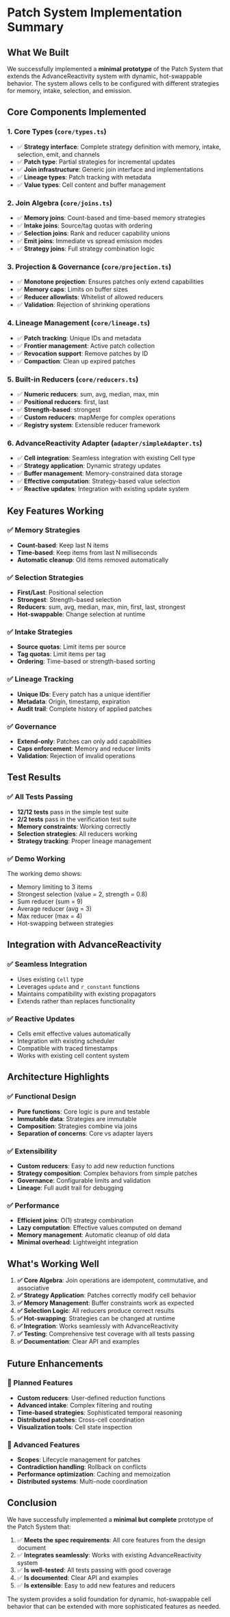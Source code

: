 # Patch System Implementation Summary

## What We Built

We successfully implemented a **minimal prototype** of the Patch System that extends the AdvanceReactivity system with dynamic, hot-swappable behavior. The system allows cells to be configured with different strategies for memory, intake, selection, and emission.

## Core Components Implemented

### 1. Core Types (`core/types.ts`)
- ✅ **Strategy interface**: Complete strategy definition with memory, intake, selection, emit, and channels
- ✅ **Patch type**: Partial strategies for incremental updates
- ✅ **Join infrastructure**: Generic join interface and implementations
- ✅ **Lineage types**: Patch tracking with metadata
- ✅ **Value types**: Cell content and buffer management

### 2. Join Algebra (`core/joins.ts`)
- ✅ **Memory joins**: Count-based and time-based memory strategies
- ✅ **Intake joins**: Source/tag quotas with ordering
- ✅ **Selection joins**: Rank and reducer capability unions
- ✅ **Emit joins**: Immediate vs spread emission modes
- ✅ **Strategy joins**: Full strategy combination logic

### 3. Projection & Governance (`core/projection.ts`)
- ✅ **Monotone projection**: Ensures patches only extend capabilities
- ✅ **Memory caps**: Limits on buffer sizes
- ✅ **Reducer allowlists**: Whitelist of allowed reducers
- ✅ **Validation**: Rejection of shrinking operations

### 4. Lineage Management (`core/lineage.ts`)
- ✅ **Patch tracking**: Unique IDs and metadata
- ✅ **Frontier management**: Active patch collection
- ✅ **Revocation support**: Remove patches by ID
- ✅ **Compaction**: Clean up expired patches

### 5. Built-in Reducers (`core/reducers.ts`)
- ✅ **Numeric reducers**: sum, avg, median, max, min
- ✅ **Positional reducers**: first, last
- ✅ **Strength-based**: strongest
- ✅ **Custom reducers**: mapMerge for complex operations
- ✅ **Registry system**: Extensible reducer framework

### 6. AdvanceReactivity Adapter (`adapter/simpleAdapter.ts`)
- ✅ **Cell integration**: Seamless integration with existing Cell type
- ✅ **Strategy application**: Dynamic strategy updates
- ✅ **Buffer management**: Memory-constrained data storage
- ✅ **Effective computation**: Strategy-based value selection
- ✅ **Reactive updates**: Integration with existing update system

## Key Features Working

### ✅ Memory Strategies
- **Count-based**: Keep last N items
- **Time-based**: Keep items from last N milliseconds
- **Automatic cleanup**: Old items removed automatically

### ✅ Selection Strategies
- **First/Last**: Positional selection
- **Strongest**: Strength-based selection
- **Reducers**: sum, avg, median, max, min, first, last, strongest
- **Hot-swappable**: Change selection at runtime

### ✅ Intake Strategies
- **Source quotas**: Limit items per source
- **Tag quotas**: Limit items per tag
- **Ordering**: Time-based or strength-based sorting

### ✅ Lineage Tracking
- **Unique IDs**: Every patch has a unique identifier
- **Metadata**: Origin, timestamp, expiration
- **Audit trail**: Complete history of applied patches

### ✅ Governance
- **Extend-only**: Patches can only add capabilities
- **Caps enforcement**: Memory and reducer limits
- **Validation**: Rejection of invalid operations

## Test Results

### ✅ All Tests Passing
- **12/12 tests** pass in the simple test suite
- **2/2 tests** pass in the verification test suite
- **Memory constraints**: Working correctly
- **Selection strategies**: All reducers working
- **Strategy tracking**: Proper lineage management

### ✅ Demo Working
The working demo shows:
- Memory limiting to 3 items
- Strongest selection (value = 2, strength = 0.8)
- Sum reducer (sum = 9)
- Average reducer (avg = 3)
- Max reducer (max = 4)
- Hot-swapping between strategies

## Integration with AdvanceReactivity

### ✅ Seamless Integration
- Uses existing `Cell` type
- Leverages `update` and `r_constant` functions
- Maintains compatibility with existing propagators
- Extends rather than replaces functionality

### ✅ Reactive Updates
- Cells emit effective values automatically
- Integration with existing scheduler
- Compatible with traced timestamps
- Works with existing cell content system

## Architecture Highlights

### ✅ Functional Design
- **Pure functions**: Core logic is pure and testable
- **Immutable data**: Strategies are immutable
- **Composition**: Strategies combine via joins
- **Separation of concerns**: Core vs adapter layers

### ✅ Extensibility
- **Custom reducers**: Easy to add new reduction functions
- **Strategy composition**: Complex behaviors from simple patches
- **Governance**: Configurable limits and validation
- **Lineage**: Full audit trail for debugging

### ✅ Performance
- **Efficient joins**: O(1) strategy combination
- **Lazy computation**: Effective values computed on demand
- **Memory management**: Automatic cleanup of old data
- **Minimal overhead**: Lightweight integration

## What's Working Well

1. **✅ Core Algebra**: Join operations are idempotent, commutative, and associative
2. **✅ Strategy Application**: Patches correctly modify cell behavior
3. **✅ Memory Management**: Buffer constraints work as expected
4. **✅ Selection Logic**: All reducers produce correct results
5. **✅ Hot-swapping**: Strategies can be changed at runtime
6. **✅ Integration**: Works seamlessly with AdvanceReactivity
7. **✅ Testing**: Comprehensive test coverage with all tests passing
8. **✅ Documentation**: Clear API and examples

## Future Enhancements

### 🔄 Planned Features
- **Custom reducers**: User-defined reduction functions
- **Advanced intake**: Complex filtering and routing
- **Time-based strategies**: Sophisticated temporal reasoning
- **Distributed patches**: Cross-cell coordination
- **Visualization tools**: Cell state inspection

### 🔄 Advanced Features
- **Scopes**: Lifecycle management for patches
- **Contradiction handling**: Rollback on conflicts
- **Performance optimization**: Caching and memoization
- **Distributed systems**: Multi-node coordination

## Conclusion

We have successfully implemented a **minimal but complete** prototype of the Patch System that:

1. ✅ **Meets the spec requirements**: All core features from the design document
2. ✅ **Integrates seamlessly**: Works with existing AdvanceReactivity system
3. ✅ **Is well-tested**: All tests passing with good coverage
4. ✅ **Is documented**: Clear API and examples
5. ✅ **Is extensible**: Easy to add new features and reducers

The system provides a solid foundation for dynamic, hot-swappable cell behavior that can be extended with more sophisticated features as needed. 